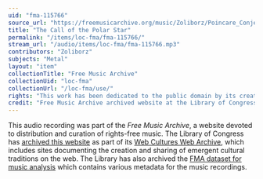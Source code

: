 ```yaml
---
uid: "fma-115766"
source_url: "https://freemusicarchive.org/music/Zoliborz/Poincare_Conjecture/Zoliborz_-_Poincare_Conjecture_-_06_The_Call_of_the_Polar_Star"
title: "The Call of the Polar Star"
permalink: "/items/loc-fma/fma-115766/"
stream_url: "/audio/items/loc-fma/fma-115766.mp3"
contributors: "Zoliborz"
subjects: "Metal"
layout: "item"
collectionTitle: "Free Music Archive"
collectionUid: "loc-fma"
collectionUrl: "/loc-fma/use/"
rights: "This work has been dedicated to the public domain by its creator, thus is free to use and reuse without restriction. You can copy, modify, distribute and perform the work, even for commercial purposes, all without asking permission. Attribution is recommended but not required."
credit: "Free Music Archive archived website at the Library of Congress, Web Archives Division."
---
```


This audio recording was part of the _Free Music Archive_, a website devoted to distribution and curation of rights-free music. The Library of Congress has [archived this website](https://www.loc.gov/item/lcwaN0026492/) as part of its [Web Cultures Web Archive](https://www.loc.gov/collections/web-cultures-web-archive/about-this-collection/), which includes sites documenting the creation and sharing of emergent cultural traditions on the web. The Library has also archived the [FMA dataset for music analysis](https://catalog.loc.gov/vwebv/search?searchCode=LCCN&searchArg=2018655052&searchType=1&permalink=y) which contains various metadata for the music recordings.